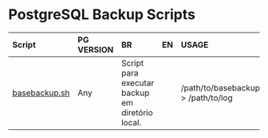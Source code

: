 # PostgreSQL Backup Scripts
|Script|PG VERSION|BR|EN|USAGE|
|:---|:---|:---|:---|:---|
|[basebackup.sh](/basebackup.sh)|Any|Script para executar backup em diretório local.| |/path/to/basebackup.sh > /path/to/log|
